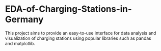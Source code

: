# EDA-of-Charging-Stations-in-Germany
This project aims to provide an easy-to-use interface for data analysis and visualization of charging stations using popular libraries such as pandas and matplotlib. 
